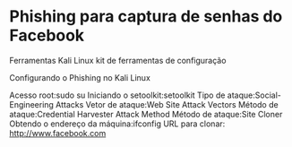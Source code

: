 # Phishing para captura de senhas do Facebook

Ferramentas
Kali Linux
kit de ferramentas de configuração


Configurando o Phishing no Kali Linux

Acesso root:sudo su
Iniciando o setoolkit:setoolkit
Tipo de ataque:Social-Engineering Attacks
Vetor de ataque:Web Site Attack Vectors
Método de ataque:Credential Harvester Attack Method 
Método de ataque:Site Cloner
Obtendo o endereço da máquina:ifconfig
URL para clonar: http://www.facebook.com
